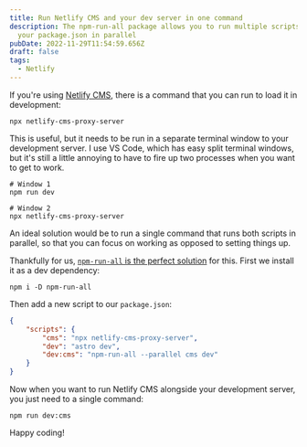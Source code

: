 ```yaml
---
title: Run Netlify CMS and your dev server in one command
description: The npm-run-all package allows you to run multiple scripts from
  your package.json in parallel
pubDate: 2022-11-29T11:54:59.656Z
draft: false
tags:
  - Netlify
---
```

If you're using [Netlify CMS](https://netlifycms.org), there is a command that you can run to load it in development:

```shell
npx netlify-cms-proxy-server
```

This is useful, but it needs to be run in a separate terminal window to your development server. I use VS Code, which has easy split terminal windows, but it's still a little annoying to have to fire up two processes when you want to get to work.

```shell
# Window 1
npm run dev
```

```shell
# Window 2
npx netlify-cms-proxy-server
```

An ideal solution would be to run a single command that runs both scripts in parallel, so that you can focus on working as opposed to setting things up.

Thankfully for us, [`npm-run-all` is the perfect solution](https://npm.im/npm-run-all) for this. First we install it as a dev dependency:

```shell
npm i -D npm-run-all
```

Then add a new script to our `package.json`:

```json
{
    "scripts": {
        "cms": "npx netlify-cms-proxy-server",
        "dev": "astro dev",
        "dev:cms": "npm-run-all --parallel cms dev"
    }
}
```

Now when you want to run Netlify CMS alongside your development server, you just need to a single command:

```shell
npm run dev:cms
```

Happy coding!